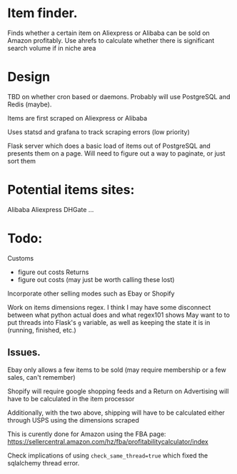# Item finder.

Finds whether a certain item on Aliexpress or Alibaba can be sold on Amazon profitably. Use ahrefs to calculate whether there is significant search volume if in niche area

# Design

TBD on whether cron based or daemons. Probably will use PostgreSQL and Redis (maybe). 

Items are first scraped on Aliexpress or Alibaba

Uses statsd and grafana to track scraping errors (low priority)

Flask server which does a basic load of items out of PostgreSQL and presents them on a page. Will need to figure out a way to paginate, or just sort them 

# Potential items sites:
Alibaba
Aliexpress
DHGate
...

# Todo:
Customs
 - figure out costs
Returns
 - figure out costs (may just be worth calling these lost)

Incorporate other selling modes such as Ebay or Shopify

Work on items dimensions regex. I think I may have some disconnect between what python actual does and what regex101 shows
May want to to put threads into Flask's `g` variable, as well as keeping the state it is in (running, finished, etc.)
## Issues. 

Ebay only allows a few items to be sold (may require membership or a few sales, can't remember)

Shopify will require google shopping feeds and a Return on Advertising will have to be calculated in the item processor

Additionally, with the two above, shipping will have to be calculated either through USPS using the dimensions scraped

This is curently done for Amazon using the FBA page:
https://sellercentral.amazon.com/hz/fba/profitabilitycalculator/index

Check implications of using `check_same_thread=true` which fixed the sqlalchemy thread error.
